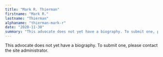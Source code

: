 ```yaml
---
title: "Mark R. Thierman"
firstname: "Mark R."
lastname: "Thierman"
alphaname: "thierman-mark-r"
date: "2020-11-30"
summary: "This advocate does not yet have a biography. To submit one, please contact the site administrator."
---
```

This advocate does not yet have a biography. To submit one, please contact the site administrator.

